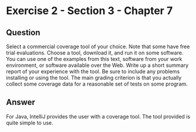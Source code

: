 # Exercise 2 - Section 3 - Chapter 7

## Question
Select a commercial coverage tool of your choice. Note that some have free trial evaluations. Choose a tool, download it, and run it on some software. You can use one of the examples from this text, software from your work environment, or software available over the Web. Write up a short summary report of your experience with the tool. Be sure to include any problems installing or using the tool. The main grading criterion is that you actually collect some coverage data for a reasonable set of tests on some program.

## Answer
For Java, IntelliJ provides the user with a coverage tool. The tool provided is quite simple to use.